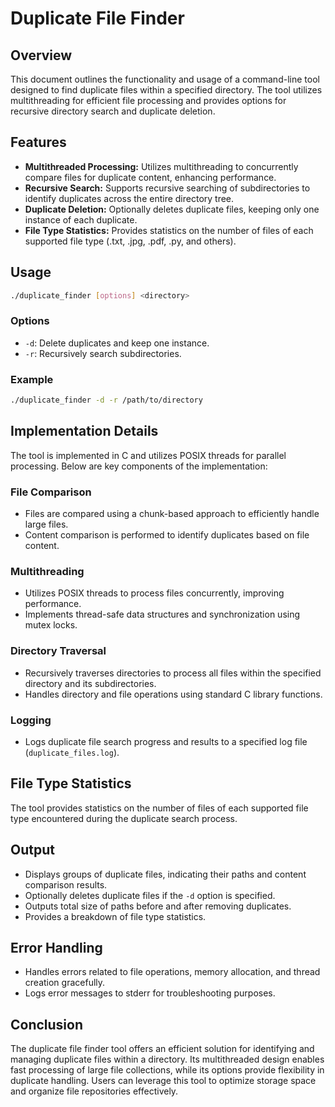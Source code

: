 # Duplicate File Finder

## Overview
This document outlines the functionality and usage of a command-line tool designed to find duplicate files within a specified directory. The tool utilizes multithreading for efficient file processing and provides options for recursive directory search and duplicate deletion.

## Features
- **Multithreaded Processing:** Utilizes multithreading to concurrently compare files for duplicate content, enhancing performance.
- **Recursive Search:** Supports recursive searching of subdirectories to identify duplicates across the entire directory tree.
- **Duplicate Deletion:** Optionally deletes duplicate files, keeping only one instance of each duplicate.
- **File Type Statistics:** Provides statistics on the number of files of each supported file type (.txt, .jpg, .pdf, .py, and others).

## Usage
```sh
./duplicate_finder [options] <directory>
```
### Options
- `-d`: Delete duplicates and keep one instance.
- `-r`: Recursively search subdirectories.

### Example
```sh
./duplicate_finder -d -r /path/to/directory
```

## Implementation Details
The tool is implemented in C and utilizes POSIX threads for parallel processing. Below are key components of the implementation:

### File Comparison
- Files are compared using a chunk-based approach to efficiently handle large files.
- Content comparison is performed to identify duplicates based on file content.

### Multithreading
- Utilizes POSIX threads to process files concurrently, improving performance.
- Implements thread-safe data structures and synchronization using mutex locks.

### Directory Traversal
- Recursively traverses directories to process all files within the specified directory and its subdirectories.
- Handles directory and file operations using standard C library functions.

### Logging
- Logs duplicate file search progress and results to a specified log file (`duplicate_files.log`).

## File Type Statistics
The tool provides statistics on the number of files of each supported file type encountered during the duplicate search process.

## Output
- Displays groups of duplicate files, indicating their paths and content comparison results.
- Optionally deletes duplicate files if the `-d` option is specified.
- Outputs total size of paths before and after removing duplicates.
- Provides a breakdown of file type statistics.

## Error Handling
- Handles errors related to file operations, memory allocation, and thread creation gracefully.
- Logs error messages to stderr for troubleshooting purposes.

## Conclusion
The duplicate file finder tool offers an efficient solution for identifying and managing duplicate files within a directory. Its multithreaded design enables fast processing of large file collections, while its options provide flexibility in duplicate handling. Users can leverage this tool to optimize storage space and organize file repositories effectively.
